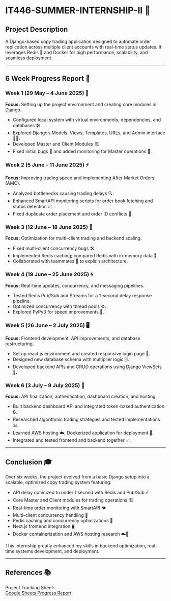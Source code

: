 # IT446-SUMMER-INTERNSHIP-II 🚀

## Project Description
A Django-based copy trading application designed to automate order replication across multiple client accounts with real-time status updates. It leverages Redis 🐳 and Docker for high performance, scalability, and seamless deployment.

---

## 6 Week Progress Report 📅

### Week 1 (29 May – 4 June 2025) 🎯  
**Focus:** Setting up the project environment and creating core modules in Django.  
- Configured local system with virtual environments, dependencies, and databases 🛠️.  
- Explored Django’s Models, Views, Templates, URLs, and Admin interface 👨‍💻.  
- Developed Master and Client Modules 🏗️.  
- Fixed initial bugs 🐛 and added monitoring for Master operations 👀.

### Week 2 (5 June – 11 June 2025) ⚡  
**Focus:** Improving trading speed and implementing After Market Orders (AMO).  
- Analyzed bottlenecks causing trading delays 🔍.  
- Enhanced SmartAPI monitoring scripts for order book fetching and status detection 📈.  
- Fixed duplicate order placement and order ID conflicts 🐞.

### Week 3 (12 June – 18 June 2025) 🔧  
**Focus:** Optimization for multi-client trading and backend scaling.  
- Fixed multi-client concurrency bugs 🛠️.  
- Implemented Redis caching; compared Redis with in-memory data 💾.  
- Collaborated with teammates 🤝 to explain architecture.

### Week 4 (19 June – 25 June 2025) 🌀  
**Focus:** Real-time updates, concurrency, and messaging pipelines.  
- Tested Redis Pub/Sub and Streams for a 1-second delay response pipeline.  
- Optimized concurrency with thread pools ⚙️.  
- Explored PyPy3 for speed improvements 🚀.

### Week 5 (26 June – 2 July 2025) 🖥️  
**Focus:** Frontend development, API improvements, and database restructuring.  
- Set up react.js environment and created responsive login page 🔐.  
- Designed new database schema with multiplier logic 🗄️.  
- Developed backend APIs and CRUD operations using Django ViewSets 🔄.

### Week 6 (3 July – 9 July 2025) 🎉  
**Focus:** API finalization, authentication, dashboard creation, and hosting.  
- Built backend dashboard API and integrated token-based authentication 🔒.  
- Researched algorithmic trading strategies and tested implementations 📊.  
- Learned AWS hosting ☁️; Dockerized application for deployment 🐳.  
- Integrated and tested frontend and backend together ✅.

---

## Conclusion 🎓  
Over six weeks, the project evolved from a basic Django setup into a scalable, optimized copy trading system featuring:  
- API delay optimized to under 1 second with Redis and Pub/Sub ⚡  
- Core Master and Client modules for trading operations 🏗️  
- Real-time order monitoring with SmartAPI 👁️  
- Multi-client concurrency handling 🧵  
- Redis caching and concurrency optimizations 💾  
- Next.js frontend integration 🖥️  
- Docker containerization and AWS hosting research ☁️🐳  

This internship greatly enhanced my skills in backend optimization, real-time systems development, and deployment.

---

## References 📚  
Project Tracking Sheet:  
[Google Sheets Progress Report](https://docs.google.com/spreadsheets/d/1n5FHY-2lP-1wNWBsF9kvFVRMVhKy6CmA7kszO_gOm3Q/edit?gid=0#gid=0)
